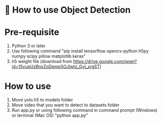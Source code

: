 # 🚨 How to use Object Detection

# Pre-requisite
1. Python 3 or later
2. Use following command
    "pip install tensorflow opencv-python h5py numpy scipy pillow matplotlib keras"
3. h5 weight file (download from https://drive.google.com/open?id=15vupUzBnxZoDpmp5OJIwtz_GyI_xrgST)

# How to use
1. Move yolo.h5 to models folder
2. Move video that you want to detect to datasets folder
3. Run app.py or using following command in command prompt (Windows) or terminal (Mac OS)
    "python app.py"
